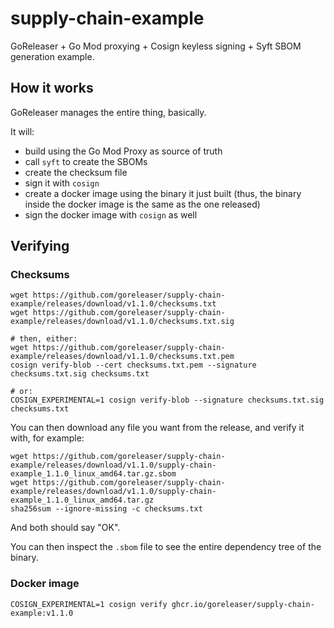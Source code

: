 # supply-chain-example

GoReleaser + Go Mod proxying + Cosign keyless signing + Syft SBOM generation example.

## How it works

GoReleaser manages the entire thing, basically.

It will:

- build using the Go Mod Proxy as source of truth
- call `syft` to create the SBOMs
- create the checksum file
- sign it with `cosign`
- create a docker image using the binary it just built (thus, the binary inside the docker image is the same as the one released)
- sign the docker image with `cosign` as well

## Verifying

### Checksums

```shell
wget https://github.com/goreleaser/supply-chain-example/releases/download/v1.1.0/checksums.txt
wget https://github.com/goreleaser/supply-chain-example/releases/download/v1.1.0/checksums.txt.sig

# then, either:
wget https://github.com/goreleaser/supply-chain-example/releases/download/v1.1.0/checksums.txt.pem
cosign verify-blob --cert checksums.txt.pem --signature checksums.txt.sig checksums.txt

# or:
COSIGN_EXPERIMENTAL=1 cosign verify-blob --signature checksums.txt.sig checksums.txt
```

You can then download any file you want from the release, and verify it with, for example:

```shell
wget https://github.com/goreleaser/supply-chain-example/releases/download/v1.1.0/supply-chain-example_1.1.0_linux_amd64.tar.gz.sbom
wget https://github.com/goreleaser/supply-chain-example/releases/download/v1.1.0/supply-chain-example_1.1.0_linux_amd64.tar.gz
sha256sum --ignore-missing -c checksums.txt
```

And both should say "OK".

You can then inspect the `.sbom` file to see the entire dependency tree of the binary.

### Docker image

```shell
COSIGN_EXPERIMENTAL=1 cosign verify ghcr.io/goreleaser/supply-chain-example:v1.1.0
```
